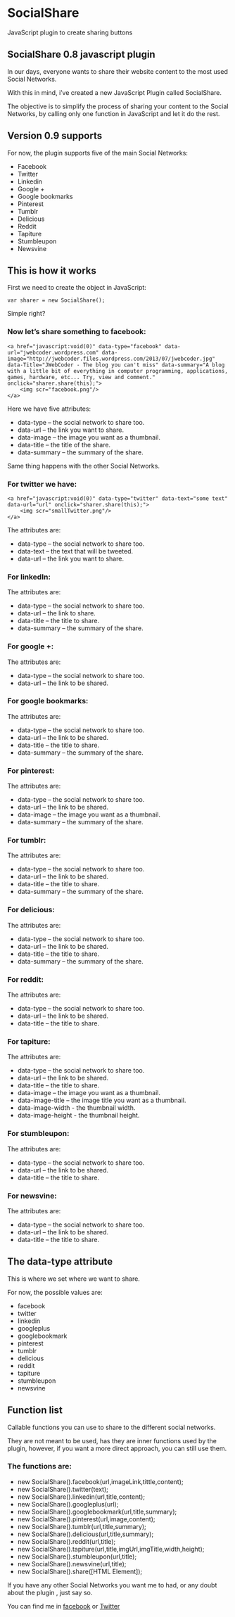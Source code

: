 SocialShare
===========

JavaScript plugin to create sharing buttons

SocialShare 0.8 javascript plugin
-----------

In our days, everyone wants to share their website content to the most used Social Networks.

With this in mind, i’ve created a new JavaScript Plugin called SocialShare.

The objective is to simplify the process of sharing your content to the Social Networks, by calling only one function in JavaScript and let it do the rest.


Version 0.9 supports
-----------

For now, the plugin supports five of the main Social Networks:

* Facebook
* Twitter
* Linkedin
* Google +
* Google bookmarks
* Pinterest
* Tumblr
* Delicious
* Reddit
* Tapiture
* Stumbleupon
* Newsvine

This is how it works
-----------

First we need to create the object in JavaScript:

    var sharer = new SocialShare();

Simple right?

### Now let’s share something to facebook:

    <a href="javascript:void(0)" data-type="facebook" data-url="jwebcoder.wordpress.com" data-image="http://jwebcoder.files.wordpress.com/2013/07/jwebcoder.jpg" data-Title="JWebCoder - The blog you can't miss" data-summary="A blog with a little bit of everything in computer programming, applications, games, hardware, etc... Try, view and comment." onclick="sharer.share(this);">
        <img scr="facebook.png"/>
    </a>
    
Here we have five attributes:

* data-type – the social network to share too.
* data-url – the link you want to share.
* data-image – the image you want as a thumbnail.
* data-title – the title of the share.
* data-summary – the summary of the share.

Same thing happens with the other Social Networks.

### For twitter we have:

    <a href="javascript:void(0)" data-type="twitter" data-text="some text" data-url="url" onclick="sharer.share(this);">
        <img scr="smallTwitter.png"/>
    </a>

The attributes are:

* data-type – the social network to share too.
* data-text – the text that will be tweeted.
* data-url – the link you want to share.

### For linkedIn:

The attributes are:

* data-type – the social network to share too.
* data-url – the link to share.
* data-title – the title to share.
* data-summary – the summary of the share.

### For google +:

The attributes are:

* data-type – the social network to share too.
* data-url – the link to be shared.

### For google bookmarks:

The attributes are:

* data-type – the social network to share too.
* data-url – the link to be shared.
* data-title – the title to share.
* data-summary – the summary of the share.

### For pinterest:

The attributes are:

* data-type – the social network to share too.
* data-url – the link to be shared.
* data-image – the image you want as a thumbnail.
* data-summary – the summary of the share.

### For tumblr:

The attributes are:

* data-type – the social network to share too.
* data-url – the link to be shared.
* data-title – the title to share.
* data-summary – the summary of the share.

### For delicious:

The attributes are:

* data-type – the social network to share too.
* data-url – the link to be shared.
* data-title – the title to share.
* data-summary – the summary of the share.

### For reddit:

The attributes are:

* data-type – the social network to share too.
* data-url – the link to be shared.
* data-title – the title to share.

### For tapiture:

The attributes are:

* data-type – the social network to share too.
* data-url – the link to be shared.
* data-title – the title to share.
* data-image – the image you want as a thumbnail.
* data-image-title – the image title you want as a thumbnail.
* data-image-width - the thumbnail width.
* data-image-height - the thumbnail height.

### For stumbleupon:

The attributes are:

* data-type – the social network to share too.
* data-url – the link to be shared.
* data-title – the title to share.

### For newsvine:

The attributes are:

* data-type – the social network to share too.
* data-url – the link to be shared.
* data-title – the title to share.

The data-type attribute
--------

This is where we set where we want to share.

For now, the possible values are:

* facebook
* twitter
* linkedin
* googleplus
* googlebookmark
* pinterest
* tumblr
* delicious
* reddit
* tapiture
* stumbleupon
* newsvine

Function list
--------

Callable functions you can use to share to the different social networks.

They are not meant to be used, has they are inner functions used by the plugin, however, if you want a more direct approach, you can still use them.

### The functions are:

* new SocialShare().facebook(url,imageLink,tittle,content);
* new SocialShare().twitter(text);
* new SocialShare().linkedin(url,title,content);
* new SocialShare().googleplus(url);
* new SocialShare().googlebookmark(url,title,summary);
* new SocialShare().pinterest(url,image,content);
* new SocialShare().tumblr(url,title,summary);
* new SocialShare().delicious(url,title,summary);
* new SocialShare().reddit(url,title);
* new SocialShare().tapiture(url,title,imgUrl,imgTitle,width,height);
* new SocialShare().stumbleupon(url,title);
* new SocialShare().newsvine(url,title);
* new SocialShare().share([HTML Element]);

If you have any other Social Networks you want me to had, or any doubt about the plugin , just say so.

You can find me in [facebook](https://www.facebook.com/JWebCoder) or [Twitter](https://twitter.com/JWebCoder)
